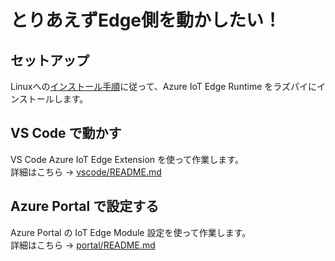 # とりあえずEdge側を動かしたい！ 
## セットアップ  
Linuxへの[インストール手順](https://docs.microsoft.com/ja-jp/azure/iot-edge/how-to-install-iot-edge-linux)に従って、Azure IoT Edge Runtime をラズパイにインストールします。
## VS Code で動かす 
VS Code Azure IoT Edge Extension を使って作業します。  
詳細はこちら → [vscode/README.md](vscode)
## Azure Portal で設定する  
Azure Portal の IoT Edge Module 設定を使って作業します。  
詳細はこちら → [portal/README.md](portal)